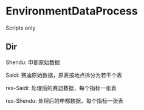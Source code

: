 # EnvironmentDataProcess
Scripts only

## Dir
Shendu: 申都原始数据

Saidi: 赛迪原始数据，原表按地点拆分为若干个表

res-Saidi: 处理后的赛迪数据，每个指标一张表

res-Shendu: 处理后的申都数据，每个指标一张表

